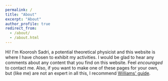```yaml
---
permalink: /
title: "About"
excerpt: "About"
author_profile: true
redirect_from: 
  - /about/
  - /about.html
---
```


Hi! I'm Koorosh Sadri, a potential theoretical physicist and this website is where I have chosen to exhibit my activities. I would be glad to hear any comments about any content that you find on this website. Feel *encouraged* to contact me. Also, if you want to make one of these pages for your own, but (like me) are not an expert in all this, I recommend [Williams' guide](https://jayrobwilliams.com/posts/2020/06/academic-website/).
